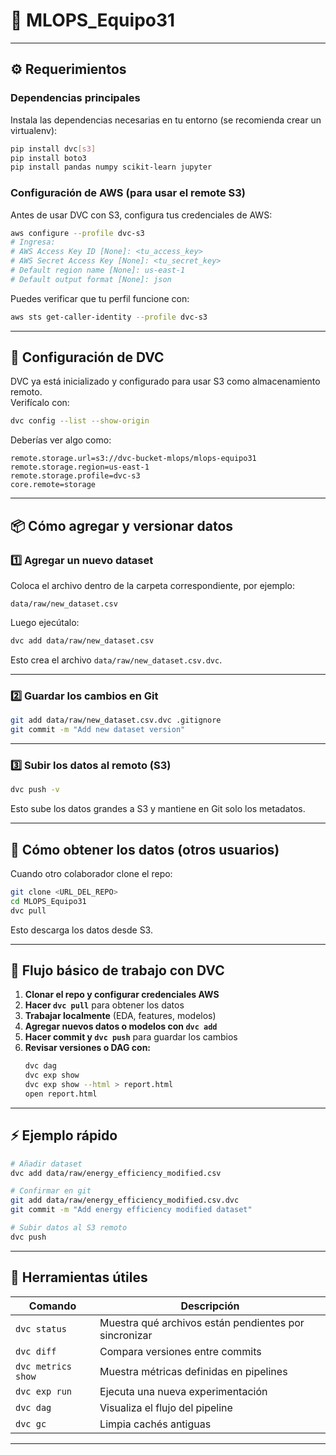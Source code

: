 # 🧠 MLOPS_Equipo31

---

## ⚙️ Requerimientos

### Dependencias principales
Instala las dependencias necesarias en tu entorno (se recomienda crear un virtualenv):

```bash
pip install dvc[s3]
pip install boto3
pip install pandas numpy scikit-learn jupyter
```

### Configuración de AWS (para usar el remote S3)
Antes de usar DVC con S3, configura tus credenciales de AWS:

```bash
aws configure --profile dvc-s3
# Ingresa:
# AWS Access Key ID [None]: <tu_access_key>
# AWS Secret Access Key [None]: <tu_secret_key>
# Default region name [None]: us-east-1
# Default output format [None]: json
```

Puedes verificar que tu perfil funcione con:
```bash
aws sts get-caller-identity --profile dvc-s3
```

---

## 🧩 Configuración de DVC

DVC ya está inicializado y configurado para usar S3 como almacenamiento remoto.  
Verifícalo con:
```bash
dvc config --list --show-origin
```

Deberías ver algo como:
```
remote.storage.url=s3://dvc-bucket-mlops/mlops-equipo31
remote.storage.region=us-east-1
remote.storage.profile=dvc-s3
core.remote=storage
```

---

## 📦 Cómo agregar y versionar datos

### 1️⃣ Agregar un nuevo dataset
Coloca el archivo dentro de la carpeta correspondiente, por ejemplo:
```
data/raw/new_dataset.csv
```

Luego ejecútalo:
```bash
dvc add data/raw/new_dataset.csv
```

Esto crea el archivo `data/raw/new_dataset.csv.dvc`.

---

### 2️⃣ Guardar los cambios en Git
```bash
git add data/raw/new_dataset.csv.dvc .gitignore
git commit -m "Add new dataset version"
```

---

### 3️⃣ Subir los datos al remoto (S3)
```bash
dvc push -v
```

Esto sube los datos grandes a S3 y mantiene en Git solo los metadatos.

---

## 💾 Cómo obtener los datos (otros usuarios)

Cuando otro colaborador clone el repo:
```bash
git clone <URL_DEL_REPO>
cd MLOPS_Equipo31
dvc pull
```

Esto descarga los datos desde S3.

---

## 🧠 Flujo básico de trabajo con DVC

1. **Clonar el repo y configurar credenciales AWS**
2. **Hacer `dvc pull`** para obtener los datos
3. **Trabajar localmente** (EDA, features, modelos)
4. **Agregar nuevos datos o modelos con `dvc add`**
5. **Hacer commit y `dvc push`** para guardar los cambios
6. **Revisar versiones o DAG con:**
   ```bash
   dvc dag
   dvc exp show
   dvc exp show --html > report.html
   open report.html
   ```

---

## ⚡ Ejemplo rápido

```bash
# Añadir dataset
dvc add data/raw/energy_efficiency_modified.csv

# Confirmar en git
git add data/raw/energy_efficiency_modified.csv.dvc
git commit -m "Add energy efficiency modified dataset"

# Subir datos al S3 remoto
dvc push
```

---

## 🧰 Herramientas útiles

| Comando | Descripción |
|----------|--------------|
| `dvc status` | Muestra qué archivos están pendientes por sincronizar |
| `dvc diff` | Compara versiones entre commits |
| `dvc metrics show` | Muestra métricas definidas en pipelines |
| `dvc exp run` | Ejecuta una nueva experimentación |
| `dvc dag` | Visualiza el flujo del pipeline |
| `dvc gc` | Limpia cachés antiguas |

---

